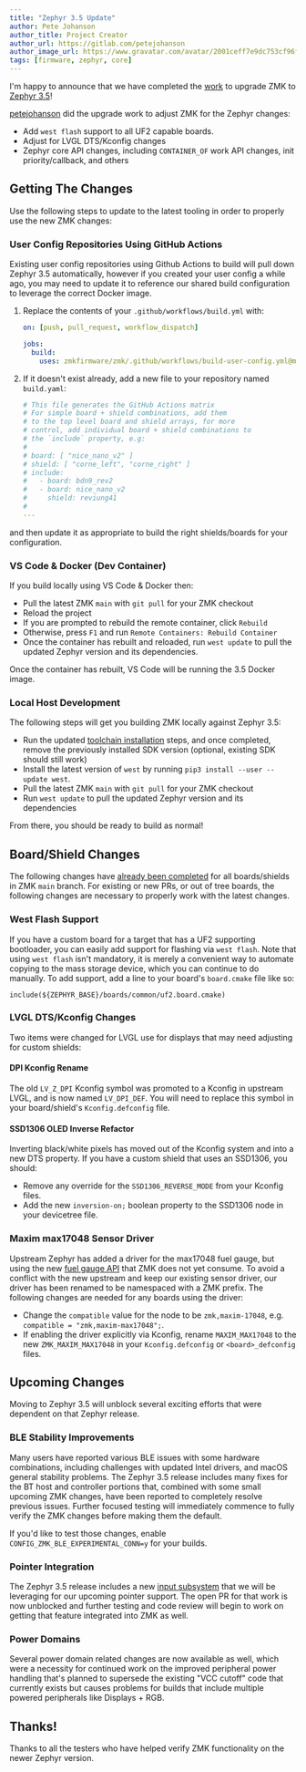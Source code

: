 ```yaml
---
title: "Zephyr 3.5 Update"
author: Pete Johanson
author_title: Project Creator
author_url: https://gitlab.com/petejohanson
author_image_url: https://www.gravatar.com/avatar/2001ceff7e9dc753cf96fcb2e6f41110
tags: [firmware, zephyr, core]
---
```


I'm happy to announce that we have completed the [work](https://github.com/zmkfirmware/zmk/pull/1995) to upgrade ZMK to [Zephyr 3.5](https://docs.zephyrproject.org/3.5.0/releases/release-notes-3.5.html)!

[petejohanson] did the upgrade work to adjust ZMK for the Zephyr changes:

- Add `west flash` support to all UF2 capable boards.
- Adjust for LVGL DTS/Kconfig changes
- Zephyr core API changes, including `CONTAINER_OF` work API changes, init priority/callback, and others

## Getting The Changes

Use the following steps to update to the latest tooling in order to properly use the new ZMK changes:

### User Config Repositories Using GitHub Actions

Existing user config repositories using Github Actions to build will pull down Zephyr 3.5 automatically, however if you created your user config a while ago, you may need to update it to reference our shared build configuration to leverage the correct Docker image.

1.  Replace the contents of your `.github/workflows/build.yml` with:

    ```yaml
    on: [push, pull_request, workflow_dispatch]

    jobs:
      build:
        uses: zmkfirmware/zmk/.github/workflows/build-user-config.yml@main
    ```

1.  If it doesn't exist already, add a new file to your repository named `build.yaml`:

    ```yaml
    # This file generates the GitHub Actions matrix
    # For simple board + shield combinations, add them
    # to the top level board and shield arrays, for more
    # control, add individual board + shield combinations to
    # the `include` property, e.g:
    #
    # board: [ "nice_nano_v2" ]
    # shield: [ "corne_left", "corne_right" ]
    # include:
    #   - board: bdn9_rev2
    #   - board: nice_nano_v2
    #     shield: reviung41
    #
    ---
    ```

and then update it as appropriate to build the right shields/boards for your configuration.

### VS Code & Docker (Dev Container)

If you build locally using VS Code & Docker then:

- Pull the latest ZMK `main` with `git pull` for your ZMK checkout
- Reload the project
- If you are prompted to rebuild the remote container, click `Rebuild`
- Otherwise, press `F1` and run `Remote Containers: Rebuild Container`
- Once the container has rebuilt and reloaded, run `west update` to pull the updated Zephyr version and its dependencies.

Once the container has rebuilt, VS Code will be running the 3.5 Docker image.

### Local Host Development

The following steps will get you building ZMK locally against Zephyr 3.5:

- Run the updated [toolchain installation](/docs/development/setup#toolchain-installation) steps, and once completed, remove the previously installed SDK version (optional, existing SDK should still work)
- Install the latest version of `west` by running `pip3 install --user --update west`.
- Pull the latest ZMK `main` with `git pull` for your ZMK checkout
- Run `west update` to pull the updated Zephyr version and its dependencies

From there, you should be ready to build as normal!

## Board/Shield Changes

The following changes have [already been completed](https://github.com/zmkfirmware/zmk/pull/1995/commits) for all boards/shields in ZMK `main` branch. For existing or new PRs, or out of tree boards, the following changes are necessary to properly work with the latest changes.

### West Flash Support

If you have a custom board for a target that has a UF2 supporting bootloader, you can easily add support for
flashing via `west flash`. Note that using `west flash` isn't mandatory, it is merely a convenient way to automate copying to the mass storage device, which you can continue to do manually.
To add support, add a line to your board's `board.cmake` file like so:

```
include(${ZEPHYR_BASE}/boards/common/uf2.board.cmake)
```

### LVGL DTS/Kconfig Changes

Two items were changed for LVGL use for displays that may need adjusting for custom shields:

#### DPI Kconfig Rename

The old `LV_Z_DPI` Kconfig symbol was promoted to a Kconfig in upstream LVGL, and is now named `LV_DPI_DEF`. You
will need to replace this symbol in your board/shield's `Kconfig.defconfig` file.

#### SSD1306 OLED Inverse Refactor

Inverting black/white pixels has moved out of the Kconfig system and into a new DTS property. If you have a custom
shield that uses an SSD1306, you should:

- Remove any override for the `SSD1306_REVERSE_MODE` from your Kconfig files.
- Add the new `inversion-on;` boolean property to the SSD1306 node in your devicetree file.

### Maxim max17048 Sensor Driver

Upstream Zephyr has added a driver for the max17048 fuel gauge, but using the new [fuel gauge API](https://docs.zephyrproject.org/3.5.0/hardware/peripherals/fuel_gauge.html) that ZMK
does not yet consume. To avoid a conflict with the new upstream and keep our existing sensor driver, our driver has been renamed to be namespaced with a ZMK prefix. The following changes are needed for any boards using the driver:

- Change the `compatible` value for the node to be `zmk,maxim-17048`, e.g. `compatible = "zmk,maxim-max17048";`.
- If enabling the driver explicitly via Kconfig, rename `MAXIM_MAX17048` to the new `ZMK_MAXIM_MAX17048` in your `Kconfig.defconfig` or `<board>_defconfig` files.

## Upcoming Changes

Moving to Zephyr 3.5 will unblock several exciting efforts that were dependent on that Zephyr release.

### BLE Stability Improvements

Many users have reported various BLE issues with some hardware combinations, including challenges with updated
Intel drivers, and macOS general stability problems. The Zephyr 3.5 release includes many fixes for the BT host and controller portions that, combined with some small upcoming ZMK changes, have been reported to completely resolve previous issues. Further focused testing will immediately commence to fully verify the ZMK changes before
making them the default.

If you'd like to test those changes, enable `CONFIG_ZMK_BLE_EXPERIMENTAL_CONN=y` for your builds.

### Pointer Integration

The Zephyr 3.5 release includes a new [input subsystem](https://docs.zephyrproject.org/3.5.0/services/input/index.html) that we will be leveraging for our upcoming pointer support. The open PR for that work is now unblocked and further testing and code review will begin to work on getting that feature integrated into ZMK as well.

### Power Domains

Several power domain related changes are now available as well, which were a necessity for continued work on the improved peripheral power handling that's planned to supersede the existing "VCC cutoff" code that currently exists but causes problems for builds that include multiple powered peripherals like Displays + RGB.

## Thanks!

Thanks to all the testers who have helped verify ZMK functionality on the newer Zephyr version.

[petejohanson]: https://github.com/petejohanson
